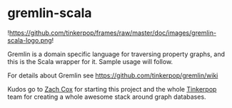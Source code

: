 gremlin-scala
=============

!https://github.com/tinkerpop/frames/raw/master/doc/images/gremlin-scala-logo.png!

Gremlin is a domain specific language for traversing property graphs, and this is the Scala wrapper for it. Sample usage will follow.

For details about Gremlin see https://github.com/tinkerpop/gremlin/wiki

Kudos go to [Zach Cox](http://theza.ch) for starting this project and the whole [Tinkerpop](http://www.tinkerpop.com) team for creating a whole awesome stack around graph databases.
